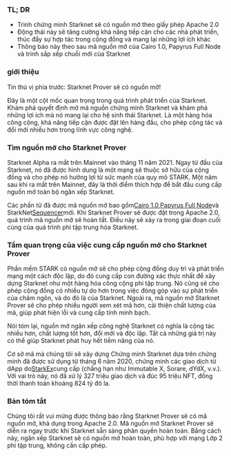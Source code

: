 ### TL; DR

* Trình chứng minh Starknet sẽ có nguồn mở theo giấy phép Apache 2.0
* Động thái này sẽ tăng cường khả năng tiếp cận cho các nhà phát triển, thúc đẩy sự hợp tác trong cộng đồng và mang lại những lợi ích khác
* Thông báo này theo sau mã nguồn mở của Cairo 1.0, Papyrus Full Node và trình sắp xếp chuỗi mới của Starknet

### giới thiệu

Tin thú vị phía trước: Starknet Prover sẽ có nguồn mở!

Đây là một cột mốc quan trọng trong quá trình phát triển của Starknet. Khám phá quyết định mở mã nguồn chứng minh Starknet và khám phá những lợi ích mà nó mang lại cho hệ sinh thái Starknet. Là một hàng hóa công cộng, khả năng tiếp cận được đặt lên hàng đầu, cho phép cộng tác và đổi mới nhiều hơn trong lĩnh vực công nghệ.

### Tìm nguồn mở cho Starknet Prover

Starknet Alpha ra mắt trên Mainnet vào tháng 11 năm 2021. Ngay từ đầu của Starknet, nó đã được hình dung là một mạng sẽ thuộc sở hữu của cộng đồng và cho phép nó hưởng lợi từ sức mạnh của quy mô STARK. Một năm sau khi ra mắt trên Mainnet, đây là thời điểm thích hợp để bắt đầu cung cấp nguồn mở toàn bộ ngăn xếp Starknet.

Các phần tử đã được mã nguồn mở bao gồm[Cairo 1.0](https://medium.com/starkware/open-sourcing-cairo-1-0-b3100a664bb0),[Papyrus Full Node](https://medium.com/starkware/papyrus-an-open-source-starknet-full-node-396f7cd90202)và StarkNet[Sequencer](https://starkware.medium.com/starknets-new-sequencer-339e63845003)mới. Khi Starknet Prover sẽ được đặt trong Apache 2.0, quá trình mã nguồn mở sẽ hoàn tất. Điều này sẽ xảy ra trong giai đoạn cuối cùng của quá trình phi tập trung hóa Starknet.

### Tầm quan trọng của việc cung cấp nguồn mở cho Starknet Prover

Phần mềm STARK có nguồn mở sẽ cho phép cộng đồng duy trì và phát triển mạng một cách độc lập, do đó cung cấp con đường xác thực nhất để xây dựng Starknet như một hàng hóa công cộng phi tập trung. Nó cũng sẽ cho phép cộng đồng có nhiều tự do hơn trong việc đóng góp vào sự phát triển của châm ngôn, và do đó là của Starknet. Ngoài ra, mã nguồn mở Starknet Prover sẽ cho phép nhiều người xem xét mã hơn, cải thiện chất lượng của mã, giúp phát hiện lỗi và cung cấp tính minh bạch.

Nói tóm lại, nguồn mở ngăn xếp công nghệ Starknet có nghĩa là cộng tác nhiều hơn, chất lượng tốt hơn, đổi mới và độc lập. Tất cả những giá trị này có thể giúp Starknet phát huy hết tiềm năng của nó.

Cơ sở mã mà chúng tôi sẽ xây dựng Chứng minh Starknet dựa trên chứng minh đã được sử dụng từ tháng 6 năm 2020, chứng minh các giao dịch từ dApp do[StarkEx](https://medium.com/starkware/starks-starkex-and-starknet-9a426680745a)cung cấp (chẳng hạn như Immutable X, Sorare, dYdX, v.v.). Với vai trò này, nó đã xử lý 327 triệu giao dịch và đúc 95 triệu NFT, đồng thời thanh toán khoảng 824 tỷ đô la.

### Bản tóm tắt

Chúng tôi rất vui mừng được thông báo rằng Starknet Prover sẽ có mã nguồn mở, khả dụng trong Apache 2.0. Mã nguồn mở Starknet Prover sẽ diễn ra ngay trước khi Starknet sẵn sàng phân quyền hoàn toàn. Bằng cách này, ngăn xếp Starknet sẽ có nguồn mở hoàn toàn, phù hợp với mạng Lớp 2 phi tập trung, không cần cấp phép.